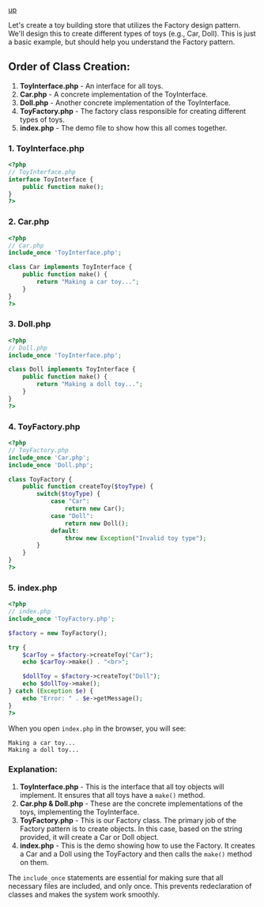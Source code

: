 [up](../README.md)

Let's create a toy building store that utilizes the Factory design pattern. We'll design this to create different types of toys (e.g., Car, Doll). This is just a basic example, but should help you understand the Factory pattern.

## Order of Class Creation:
1. **ToyInterface.php** - An interface for all toys.
2. **Car.php** - A concrete implementation of the ToyInterface.
3. **Doll.php** - Another concrete implementation of the ToyInterface.
4. **ToyFactory.php** - The factory class responsible for creating different types of toys.
5. **index.php** - The demo file to show how this all comes together.

### 1. ToyInterface.php
```php
<?php
// ToyInterface.php
interface ToyInterface {
    public function make();
}
?>
```

### 2. Car.php
```php
<?php
// Car.php
include_once 'ToyInterface.php';

class Car implements ToyInterface {
    public function make() {
        return "Making a car toy...";
    }
}
?>
```

### 3. Doll.php
```php
<?php
// Doll.php
include_once 'ToyInterface.php';

class Doll implements ToyInterface {
    public function make() {
        return "Making a doll toy...";
    }
}
?>
```

### 4. ToyFactory.php
```php
<?php
// ToyFactory.php
include_once 'Car.php';
include_once 'Doll.php';

class ToyFactory {
    public function createToy($toyType) {
        switch($toyType) {
            case "Car":
                return new Car();
            case "Doll":
                return new Doll();
            default:
                throw new Exception("Invalid toy type");
        }
    }
}
?>
```

### 5. index.php
```php
<?php
// index.php
include_once 'ToyFactory.php';

$factory = new ToyFactory();

try {
    $carToy = $factory->createToy("Car");
    echo $carToy->make() . "<br>";

    $dollToy = $factory->createToy("Doll");
    echo $dollToy->make();
} catch (Exception $e) {
    echo "Error: " . $e->getMessage();
}
?>
```

When you open `index.php` in the browser, you will see:
```
Making a car toy...
Making a doll toy...
```

### Explanation:
1. **ToyInterface.php** - This is the interface that all toy objects will implement. It ensures that all toys have a `make()` method.
2. **Car.php & Doll.php** - These are the concrete implementations of the toys, implementing the ToyInterface.
3. **ToyFactory.php** - This is our Factory class. The primary job of the Factory pattern is to create objects. In this case, based on the string provided, it will create a Car or Doll object.
4. **index.php** - This is the demo showing how to use the Factory. It creates a Car and a Doll using the ToyFactory and then calls the `make()` method on them.

The `include_once` statements are essential for making sure that all necessary files are included, and only once. This prevents redeclaration of classes and makes the system work smoothly.
